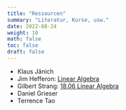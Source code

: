 ```yaml
---
title: "Ressourcen"
summary: "Literatur, Kurse, usw."
date: 2022-08-24
weight: 10
math: false
toc: false
draft: false
---
```


* Klaus Jänich
* Jim Hefferon: [Linear Algebra](https://hefferon.net/linearalgebra/)
* Gilbert Strang: [18.06 Linear Algebra](https://ocw.mit.edu/courses/18-06sc-linear-algebra-fall-2011/)
* Daniel Grieser
* Terrence Tao
